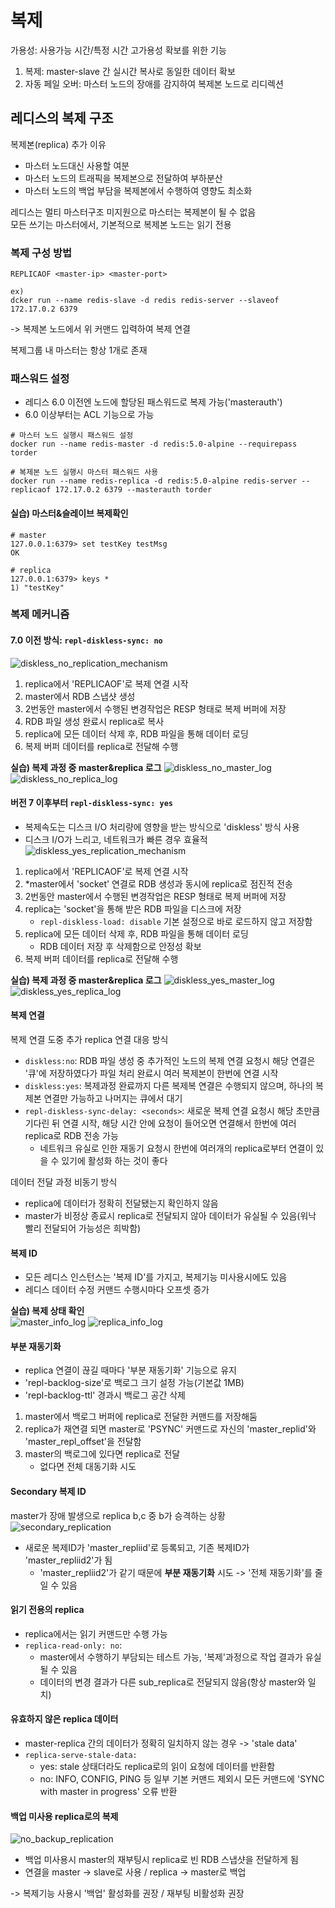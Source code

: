 # 복제

가용성: 사용가능 시간/특정 시간
고가용성 확보를 위한 기능
1. 복제: master-slave 간 실시간 복사로 동일한 데이터 확보
2. 자동 페일 오버: 마스터 노드의 장애를 감지하여 복제본 노드로 리디렉션

## 레디스의 복제 구조
복제본(replica) 추가 이유
- 마스터 노드대신 사용할 여분
- 마스터 노드의 트래픽을 복제본으로 전달하여 부하분산
- 마스터 노드의 백업 부담을 복제본에서 수행하여 영향도 최소화

레디스는 멀티 마스터구조 미지원으로 마스터는 복제본이 될 수 없음  
모든 쓰기는 마스터에서, 기본적으로 복제본 노드는 읽기 전용

### 복제 구성 방법
```
REPLICAOF <master-ip> <master-port>

ex)
dcker run --name redis-slave -d redis redis-server --slaveof 172.17.0.2 6379
```  
-> 복제본 노드에서 위 커맨드 입력하여 복제 연결

복제그룹 내 마스터는 항상 1개로 존재

### 패스워드 설정
- 레디스 6.0 이전엔 노드에 할당된 패스워드로 복제 가능('masterauth')
- 6.0 이상부터는 ACL 기능으로 가능

```
# 마스터 노드 실행시 패스워드 설정
docker run --name redis-master -d redis:5.0-alpine --requirepass torder

# 복제본 노드 실행시 마스터 패스워드 사용
docker run --name redis-replica -d redis:5.0-alpine redis-server --replicaof 172.17.0.2 6379 --masterauth torder 
```

#### 실습) 마스터&슬레이브 복제확인
```
# master
127.0.0.1:6379> set testKey testMsg
OK

# replica
127.0.0.1:6379> keys *
1) "testKey"
```

### 복제 메커니즘

#### 7.0 이전 방식: `repl-diskless-sync: no`
![diskless_no_replication_mechanism](https://github.com/reumachoi/study_md/assets/85995802/1c31160d-8b4d-483e-a074-926dd72032e3)
1. replica에서 'REPLICAOF'로 복제 연결 시작
2. master에서 RDB 스냅샷 생성
3. 2번동안 master에서 수행된 변경작업은 RESP 형태로 복제 버퍼에 저장
4. RDB 파일 생성 완료시 replica로 복사
5. replica에 모든 데이터 삭제 후, RDB 파일을 통해 데이터 로딩
6. 복제 버퍼 데이터를 replica로 전달해 수행
 
**실습) 복제 과정 중 master&replica 로그**
![diskless_no_master_log](https://github.com/reumachoi/study_md/assets/85995802/4d96ad05-aa01-40d7-b8dd-835ac6f3b0cd)
![diskless_no_replica_log](https://github.com/reumachoi/study_md/assets/85995802/93306895-1949-4035-a6fc-47dd46c82bd9)


#### 버전 7 이후부터 `repl-diskless-sync: yes`
- 복제속도는 디스크 I/O 처리량에 영향을 받는 방식으로 'diskless' 방식 사용
- 디스크 I/O가 느리고, 네트워크가 빠른 경우 효율적
![diskless_yes_replication_mechanism](https://github.com/reumachoi/study_md/assets/85995802/c5592241-4f8b-4353-9c8e-679c22882446)
1. replica에서 'REPLICAOF'로 복제 연결 시작
2. *master에서 'socket' 연결로 RDB 생성과 동시에 replica로 점진적 전송
3. 2번동안 master에서 수행된 변경작업은 RESP 형태로 복제 버퍼에 저장
4. replica는 'socket'을 통해 받은 RDB 파일을 디스크에 저장
   - `repl-diskless-load: disable` 기본 설정으로 바로 로드하지 않고 저장함
5. replica에 모든 데이터 삭제 후, RDB 파일을 통해 데이터 로딩
   - RDB 데이터 저장 후 삭제함으로 안정성 확보
6. 복제 버퍼 데이터를 replica로 전달해 수행

**실습) 복제 과정 중 master&replica 로그**
![diskless_yes_master_log](https://github.com/reumachoi/study_md/assets/85995802/95b12697-ce53-4268-b6df-22d554b12a17)
![diskless_yes_replica_log](https://github.com/reumachoi/study_md/assets/85995802/fc1b26e5-0ca6-4ba6-873f-a6f1b8d4c786)

#### 복제 연결
복제 연결 도중 추가 replica 연결 대응 방식
  - `diskless:no`: RDB 파일 생성 중 추가적인 노드의 복제 연결 요청시 해당 연결은 '큐'에 저장하였다가 파일 처리 완료시 여러 복제본이 한번에 연결 시작
  - `diskless:yes`: 복제과정 완료까지 다른 복제복 연결은 수행되지 않으며, 하나의 복제본 연결만 가능하고 나머지는 큐에서 대기
- `repl-diskless-sync-delay: <seconds>`: 새로운 복제 연결 요청시 해당 초만큼 기다린 뒤 연결 시작, 해당 시간 안에 요청이 들어오면 연결해서 한번에 여러 replica로 RDB 전송 가능
  - 네트워크 유실로 인한 재동기 요청시 한번에 여러개의 replica로부터 연결이 있을 수 있기에 활성화 하는 것이 좋다

데이터 전달 과정 비동기 방식
- replica에 데이터가 정확히 전달됐는지 확인하지 않음
- master가 비정상 종료시 replica로 전달되지 않아 데이터가 유실될 수 있음(워낙 빨리 전달되어 가능성은 희박함) 

#### 복제 ID
- 모든 레디스 인스턴스는 '복제 ID'를 가지고, 복제기능 미사용시에도 있음
- 레디스 데이터 수정 커맨드 수행시마다 오프셋 증가


**실습) 복제 상태 확인**  
![master_info_log](https://github.com/reumachoi/study_md/assets/85995802/791af3a6-763a-4ad4-89eb-d9f9300c4110)
![replica_info_log](https://github.com/reumachoi/study_md/assets/85995802/e222c90e-3d90-41a3-9d26-f9a4e633b26a)


#### 부분 재동기화
- replica 연결이 끊길 때마다 '부분 재동기화' 기능으로 유지
- 'repl-backlog-size'로 백로그 크기 설정 가능(기본값 1MB)
- 'repl-backlog-ttl' 경과시 백로그 공간 삭제

1. master에서 백로그 버퍼에 replica로 전달한 커맨드를 저장해둠
2. replica가 재연결 되면 master로 'PSYNC' 커맨드로 자신의 'master_replid'와 'master_repl_offset'을 전달함 
3. master의 백로그에 있다면 replica로 전달
   - 없다면 전체 대동기화 시도

#### Secondary 복제 ID
master가 장애 발생으로 replica b,c 중 b가 승격하는 상황
![secondary_replication](https://github.com/reumachoi/study_md/assets/85995802/737eb978-4857-4f57-a565-c46eb1ba69ad)
- 새로운 복제ID가 'master_repliid'로 등록되고, 기존 복제ID가 'master_repliid2'가 됨
  - 'master_repliid2'가 같기 때문에 **부분 재동기화** 시도 -> '전체 재동기화'를 줄일 수 있음

#### 읽기 전용의 replica
- replica에서는 읽기 커맨드만 수행 가능
- `replica-read-only: no`: 
  - master에서 수행하기 부담되는 테스트 가능, '복제'과정으로 작업 결과가 유실될 수 있음
  - 데이터의 변경 결과가 다른 sub_replica로 전달되지 않음(항상 master와 일치)

#### 유효하지 않은 replica 데이터
- master-replica 간의 데이터가 정확히 일치하지 않는 경우 -> 'stale data'
- `replica-serve-stale-data: `
  - yes: stale 상태더라도 replica로의 읽이 요청에 데이터를 반환함
  - no: INFO, CONFIG, PING 등 일부 기본 커맨드 제외시 모든 커맨드에 'SYNC with master in progress' 오류 반환


#### 백업 미사용 replica로의 복제
![no_backup_replication](https://github.com/reumachoi/study_md/assets/85995802/cff4fc41-6db3-4eed-9fbc-bf8847875e59)
- 백업 미사용시 master의 재부팅시 replica로 빈 RDB 스냅샷을 전달하게 됨
- 연결을 master -> slave로 사용 / replica -> master로 백업  

-> 복제기능 사용시 '백업' 활성화를 권장 / 재부팅 비활성화 권장